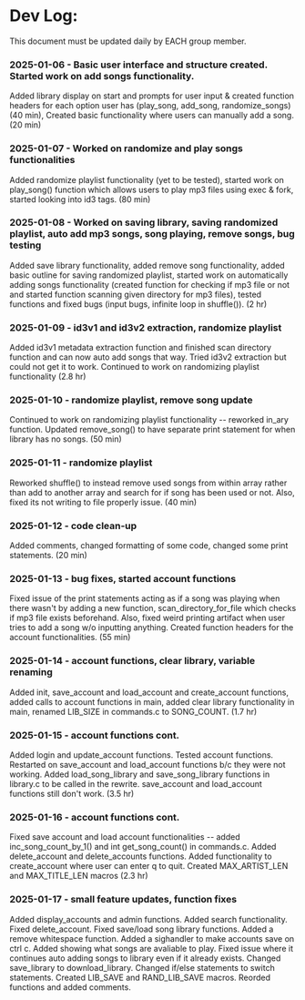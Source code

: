 # Dev Log:

This document must be updated daily by EACH group member.

### 2025-01-06 - Basic user interface and structure created. Started work on add songs functionality.
Added library display on start and prompts for user input & created function headers for each option user has (play_song, add_song, randomize_songs) (40 min), Created basic functionality where users can manually add a song. (20 min)

### 2025-01-07 - Worked on randomize and play songs functionalities
Added randomize playlist functionality (yet to be tested), started work on play_song() function which allows users to play mp3 files using exec & fork, started looking into id3 tags. (80 min) 

### 2025-01-08 - Worked on saving library, saving randomized playlist, auto add mp3 songs, song playing, remove songs, bug testing
Added save library functionality, added remove song functionality, added basic outline for saving randomized playlist, started work on automatically adding songs functionality (created function for checking if mp3 file or not and started function scanning given directory for mp3 files), tested functions and fixed bugs (input bugs, infinite loop in shuffle()). (2 hr)

### 2025-01-09 - id3v1 and id3v2 extraction, randomize playlist
Added id3v1 metadata extraction function and finished scan directory function and can now auto add songs that way. Tried id3v2 extraction but could not get it to work. Continued to work on randomizing playlist functionality (2.8 hr)

### 2025-01-10 - randomize playlist, remove song update
Continued to work on randomizing playlist functionality -- reworked in_ary function. Updated remove_song() to have separate print statement for when library has no songs. (50 min)

### 2025-01-11 - randomize playlist
Reworked shuffle() to instead remove used songs from within array rather than add to another array and search for if song has been used or not. Also, fixed its not writing to file properly issue. (40 min)

### 2025-01-12 - code clean-up
Added comments, changed formatting of some code, changed some print statements. (20 min)

### 2025-01-13 - bug fixes, started account functions
Fixed issue of the print statements acting as if a song was playing when there wasn't by adding a new function, scan_directory_for_file which checks if mp3 file exists beforehand. Also, fixed weird printing artifact when user tries to add a song w/o inputting anything. Created function headers for the account functionalities. (55 min)

### 2025-01-14 - account functions, clear library, variable renaming
Added init, save_account and load_account and create_account functions, added calls to account functions in main, added clear library functionality in main, renamed LIB_SIZE in commands.c to SONG_COUNT. (1.7 hr)

### 2025-01-15 - account functions cont.
Added login and update_account functions. Tested account functions. Restarted on save_account and load_account functions b/c they were not working. Added load_song_library and save_song_library functions in library.c to be called in the rewrite. save_account and load_account functions still don't work. (3.5 hr)

### 2025-01-16 - account functions cont.
Fixed save account and load account functionalities -- added inc_song_count_by_1() and int get_song_count() in commands.c. Added delete_account and delete_accounts functions. Added functionality to create_account where user can enter q to quit. Created MAX_ARTIST_LEN and MAX_TITLE_LEN macros (2.3 hr)

### 2025-01-17 - small feature updates, function fixes
Added display_accounts and admin functions. Added search functionality. Fixed delete_account. Fixed save/load song library functions. Added a remove whitespace function. Added a sighandler to make accounts save on ctrl c. Added showing what songs are avaliable to play. Fixed issue where it continues auto adding songs to library even if it already exists. Changed save_library to download_library. Changed if/else statements to switch statements. Created LIB_SAVE and RAND_LIB_SAVE macros. Reorded functions and added comments.

